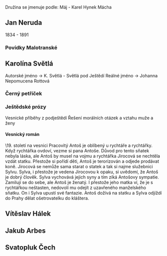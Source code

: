 Družina se jmenuje podle: Máj - Karel Hynek Mácha
## Jan Neruda
1834 - 1891
### Povídky Malotranské

## Karolína Světlá
Autorské jméno -> K. Světlá - Světlá pod Ještědí
Reálné jméno -> Johanna Nepomucena Rottová

### Černý petříček

### Ještědské prózy
Vesnické příběhy z podještědí
Řešení morálních otázek a vztahu muže a ženy

#### Vesnický román
\19. století na vesnici
Pracovitý Antoš je oblíbený u rychtáře a rychtářky. Když rychtářka ovdoví, vezme si pana Antoše. Důvod pro tento sňatek nebyla láska, ale Antoš by musel na vojmu a rychtářka Jirocová se nechtěla vzdát statku. Přestože si pořídí děti, Antoš je terorizován a odjede prodávat koně. Jirocová se nemůže sama starat o statek a tak si najme služebnici Sylvu. Sylva, i přestože je vedena Jirocovou k opaku, si uvědomí, že Antoš je dobrý člověk. Sylva vychovává jejich syny a tím zíká Antošovy sympatie. Zamilují se do sebe, ale Antoš je ženatý. I přestože jeho matka ví, že je s rychtářkou neštasten, nedovolí mu odejít z uzavřeného manželského sňatku. On i Sylva upustí své fantazie. Antoš dožívá na statku a Sylva odjíždí do Prahy dělat ošetrovatelku do kláštera.



## Vítěslav Hálek

## Jakub Arbes


## Svatopluk Čech
